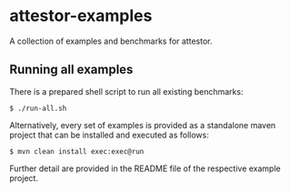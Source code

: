 # attestor-examples
A collection of examples and benchmarks for attestor.

## Running all examples

There is a prepared shell script to run all existing benchmarks:

    $ ./run-all.sh

Alternatively, every set of examples is provided as a standalone maven project
that can be installed and executed as follows:

    $ mvn clean install exec:exec@run

Further detail are provided in the README file of the respective example project.




